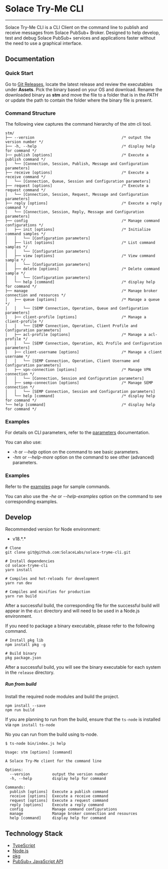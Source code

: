 # Solace Try-Me CLI

---

Solace Try-Me CLI is a CLI Client on the command line to publish and receive messages from Solace PubSub+ Broker. Designed to help develop, test and debug Solace PubSub+ services and applications faster without the need to use a graphical interface.

## Documentation

### Quick Start

Go to [Git Releases](https://github.com/SolaceLabs/solace-tryme-cli/releases), locate the latest release and review the executables under **Assets**. Pick the binary based on your OS and download. Rename the downloaded binary as **stm** and move the file to a folder that is in the *PATH* or update the path to contain the folder where the binary file is present.


### Command Structure

The following view captures the command hierarchy of the *stm* cli tool.

```
stm/
├── --version                                       /* output the version number */
├── -h, --help                                      /* display help for command */
├── publish [options]                               /* Execute a publish command */
│   └── [Connection, Session, Publish, Message and Configuration parameters]
├── receive [options]                               /* Execute a receive command */
│   └── [Connection, Queue, Session and Configuration parameters]
├── request [options]                               /* Execute a request command */
│   └── [Connection, Session, Request, Message and Configuration parameters]
├── reply [options]                                 /* Execute a reply command */
│   └── [Connection, Session, Reply, Message and Configuration parameters]
├── config                                          /* Manage command configurations */
│   ├── init [options]                              /* Initialize command samples */
│   │   └── [Configuration parameters]
│   ├── list [options]                              /* List command samples */
│   │   └── [Configuration parameters]
│   ├── view [options]                              /* View command sample */
│   │   └── [Configuration parameters]
│   ├── delete [options]                            /* Delete command sample */
│   │   └── [Configuration parameters]
│   └── help [command]                              /* display help for command */  
├── manage                                          /* Manage broker connection and resources */
│   ├── queue [options]                             /* Manage a queue */
│   │   └── [SEMP Connection, Operation, Queue and Configuration parameters]
│   ├── client-profile [options]                    /* Manage a client-profile */
│   │   └── [SEMP Connection, Operation, Client Profile and Configuration parameters]
│   ├── acl-profile [options]                       /* Manage a acl-profile */
│   │   └── [SEMP Connection, Operation, ACL Profile and Configuration parameters]
│   ├── client-username [options]                   /* Manage a client username */
│   │   └── [SEMP Connection, Operation, Client Username and Configuration parameters]
│   ├── vpn-connection [options]                    /* Manage VPN connection */
│   │   └── [Connection, Session and Configuration parameters]
│   ├── semp-connection [options]                   /* Manage SEMP connection */
│   │   └── [SEMP Connection, Session and Configuration parameters]
│   └── help [command]                              /* display help for command */
└── help [command]                                  /* display help for command */
```



### Examples

For details on CLI parameters, refer to the [parameters](PARAMETERS.md) documentation.

You can also use:
- _-h_ or _--help_ option on the command to see basic parameters.
- _-hm_ or _--help-more_ option on the command to see other (advanced) parameters.


### Examples

Refer to the [examples](EXAMPLES.md) page for sample commands. 

You can also use the _-he_ or _--help-examples_ option on the command to see corresponding examples.

## Develop

Recommended version for Node environment:

- v18.\*.\*

``` shell
# Clone
git clone git@github.com:SolaceLabs/solace-tryme-cli.git

# Install dependencies
cd solace-tryme-cli
yarn install

# Compiles and hot-reloads for development
yarn run dev

# Compiles and minifies for production
yarn run build
```

After a successful build, the corresponding file for the successful build will appear in the `dist` directory and will need to be used in a Node.js environment.

If you need to package a binary executable, please refer to the following command.

```shell
# Install pkg lib
npm install pkg -g

# Build binary
pkg package.json
```

After a successful build, you will see the binary executable for each system in the `release` directory.

##### Run from build

Install the required node modules and build the project.

```
npm install --save
npm run build
```

If you are planning to run from the build, ensure that the ``ts-node`` is installed via ``npm install ts-node``

No you can run from the build using ts-node.

```
$ ts-node bin/index.js help

Usage: stm [options] [command]

A Solace Try-Me client for the command line

Options:
  --version          output the version number
  -h, --help         display help for command

Commands:
  publish [options]  Execute a publish command
  receive [options]  Execute a receive command
  request [options]  Execute a request command
  reply [options]    Execute a reply command
  config             Manage command configurations
  manage             Manage broker connection and resources
  help [command]     display help for command
```
## Technology Stack

- [TypeScript](https://www.typescriptlang.org/)
- [Node.js](https://nodejs.org/en/)
- [pkg](https://github.com/vercel/pkg)
- [PubSub+ JavaScript API](https://docs.solace.com/API-Developer-Online-Ref-Documentation/nodejs/index.html)

